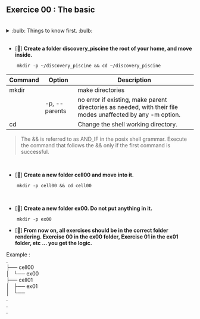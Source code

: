 ## Exercice 00 : The basic
<br>

<details>
<summary> :bulb: Things to know first. :bulb: </summary>
Linux man Command Syntax<br>
The basic man command syntax is:<br>

```shell
man [option] [section number] [command name]
```
option – the search result output.<br>
section number – the section in which to look for the man page.<br>
command name – the name of the command which man page you want to see.<br>
Example : 
```shell
man mkdir
```
</details>

<br>

- [:pushpin:] **Create a folder discovery_piscine the root of your home, and move inside.**

``` shell 
    mkdir -p ~/discovery_piscine && cd ~/discovery_piscine
```
| Command   | Option    |Description                                                   |
| ------    |-------    |-----------------------------------------                     |
|mkdir      |           |make directories                                              |
|           |-p, --parents | no error if existing, make parent directories  as needed, with their file modes unaffected by any -m option.                                      |
|cd         |           | Change the shell working directory.                           |

> The && is referred to as AND_IF in the posix shell grammar. Execute the command that follows the && only if the first command is successful. 

<br>

- [:pushpin:] **Create a new folder cell00 and move into it.**

``` shell 
    mkdir -p cell00 && cd cell00
```

<br>

- [:pushpin:] **Create a new folder ex00. Do not put anything in it.**

``` shell 
    mkdir -p ex00
```

- [:pushpin:] **From now on, all exercises should be in the correct folder rendering. Exercise 00 in the ex00 folder, Exercise 01 in the ex01 folder, etc ... you get the logic.**

Example : \
. \
├── cell00 \
│   └── ex00 \
├── cell01 \
│   ├── ex01 \
│   └── \
. \
. \
. 